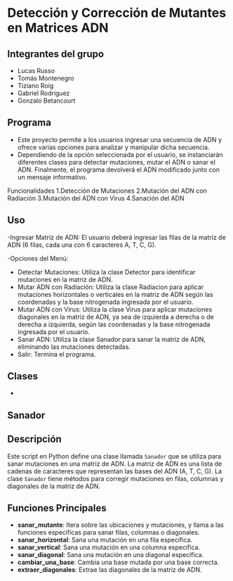 # Detección y Corrección de Mutantes en Matrices ADN

## Integrantes del grupo
- Lucas Russo
- Tomás Montenegro
- Tiziano Roig
- Gabriel Rodríguez
- Gonzalo Betancourt 

## Programa

- Este proyecto permite a los usuarios ingresar una secuencia de ADN y ofrece varias opciones para analizar y manipular dicha secuencia. 
- Dependiendo de la opción seleccionada por el usuario, se instanciarán diferentes clases para detectar mutaciones, mutar el ADN o sanar el ADN. Finalmente, el programa devolverá el ADN modificado junto con un mensaje informativo.

Funcionalidades
1.Detección de Mutaciones
2.Mutación del ADN con Radiación
3.Mutación del ADN con Virus
4.Sanación del ADN

## Uso
-Ingresar Matriz de ADN: El usuario deberá ingresar las filas de la matriz de ADN (6 filas, cada una con 6 caracteres A, T, C, G).

-Opciones del Menú:

- Detectar Mutaciones: Utiliza la clase Detector para identificar mutaciones en la matriz de ADN.
- Mutar ADN con Radiación: Utiliza la clase Radiacion para aplicar mutaciones horizontales o verticales en la matriz de ADN según las coordenadas y la base nitrogenada ingresada por el usuario.
- Mutar ADN con Virus: Utiliza la clase Virus para aplicar mutaciones diagonales en la matriz de ADN, ya sea de izquierda a derecha o de derecha a izquierda, según las coordenadas y la base nitrogenada ingresada por el usuario.
- Sanar ADN: Utiliza la clase Sanador para sanar la matriz de ADN, eliminando las mutaciones detectadas.
- Salir: Termina el programa.

## Clases 
-
## Sanador 

## Descripción


Este script en Python define una clase llamada `Sanador` que se utiliza para sanar mutaciones en una matriz de ADN. La matriz de ADN es una lista de cadenas de caracteres que representan las bases del ADN (A, T, C, G). La clase `Sanador` tiene métodos para corregir mutaciones en filas, columnas y diagonales de la matriz de ADN.


## Funciones Principales


- **sanar_mutante**: Itera sobre las ubicaciones y mutaciones, y llama a las funciones específicas para sanar filas, columnas o diagonales.
- **sanar_horizontal**: Sana una mutación en una fila específica.
- **sanar_vertical**: Sana una mutación en una columna específica.
- **sanar_diagonal**: Sana una mutación en una diagonal específica.
- **cambiar_una_base**: Cambia una base mutada por una base correcta.
- **extraer_diagonales**: Extrae las diagonales de la matriz de ADN.
